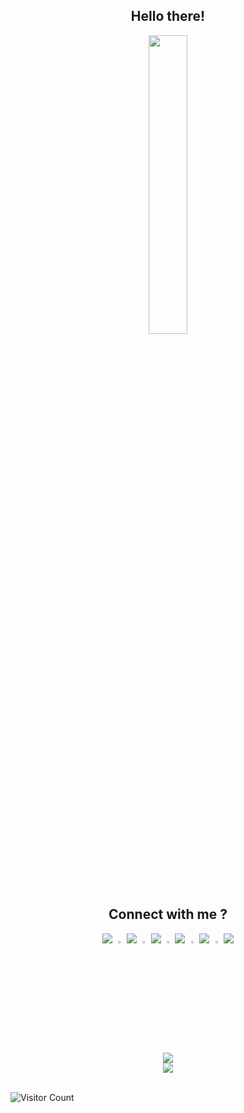 <h2 align="center">
  Hello there!<br> </h2>
<p align="center">
<img width="35%" src="https://user-images.githubusercontent.com/48352577/112359947-d1d2dc80-8cf7-11eb-99b7-269e154947a5.gif" >
</p>

 <h2 align="center">Connect with me ?</h2>
 <p align="center">
  <img src="https://github.com/sig5/sig5.github.io/blob/main/x.png?raw=true">       <img src="https://github.com/sig5/sig5.github.io/blob/main/github.png?raw=true" href="https://www.instagram.com/the_sloppy_sloth/" width="3%"> 
  <img src="https://github.com/sig5/sig5.github.io/blob/main/x.png?raw=true">    
 <img src="https://github.com/sig5/sig5.github.io/blob/main/instagram.png?raw=true" href="https://www.instagram.com/the_sloppy_sloth/" style=“margin-right: 20px;” width="3%"> <img src="https://github.com/sig5/sig5.github.io/blob/main/x.png?raw=true">   
 <img src="https://github.com/sig5/sig5.github.io/blob/main/facebook.png?raw=true" href="https://www.instagram.com/the_sloppy_sloth/" width="3%"> <img src="https://github.com/sig5/sig5.github.io/blob/main/x.png?raw=true">       
  <img src="https://github.com/sig5/sig5.github.io/blob/main/linkedin.png?raw=true" href="https://www.instagram.com/the_sloppy_sloth/" width="3%"> <img src="https://github.com/sig5/sig5.github.io/blob/main/x.png?raw=true">       
  <img src="https://github.com/sig5/sig5.github.io/blob/main/spotify.png?raw=true" href="https://www.instagram.com/the_sloppy_sloth/" width="3%"> <img src="https://github.com/sig5/sig5.github.io/blob/main/x.png?raw=true">        
  </p>
  <br><br>
  
  
 <p align="center">
   <img align="center" src="https://github-readme-stats.vercel.app/api?username=sig5&count_private=true&show_icons=true" /><br>
  <img align="center" src="https://github-readme-stats.vercel.app/api/top-langs/?username=sig5&exclude_repo=mood-synth" /><br><br>

  </p>

![Visitor Count](https://profile-counter.glitch.me/sig5/count.svg)
